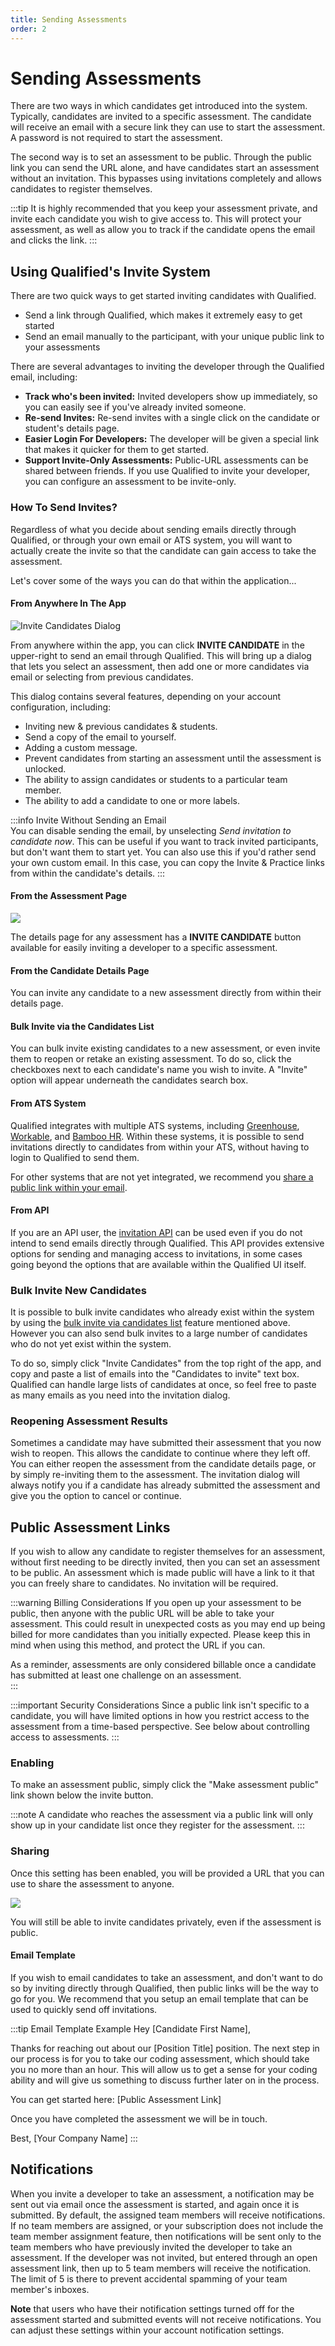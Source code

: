 ```yaml
---
title: Sending Assessments
order: 2
---
```


# Sending Assessments
There are two ways in which candidates get introduced into the system. Typically, candidates are invited to a specific assessment. The candidate will receive an email with a secure link they can use to start the assessment. A password is not required to start the assessment.

The second way is to set an assessment to be public. Through the public link you can send the URL alone, and have candidates start an assessment without an invitation. This bypasses using invitations completely and allows candidates to register themselves. 

:::tip
It is highly recommended that you keep your assessment private, and invite each candidate you wish to give access to. This will protect your assessment, as well as allow you to track if the candidate opens the email and clicks the link.
::: 

## Using Qualified's Invite System

There are two quick ways to get started inviting candidates with Qualified.

- Send a link through Qualified, which makes it extremely easy to get started
- Send an email manually to the participant, with your unique public link to your assessments

There are several advantages to inviting the developer through the Qualified email, including:

- **Track who's been invited:** Invited developers show up immediately, so you can easily see if you've already invited someone.
- **Re-send Invites:** Re-send invites with a single click on the candidate or student's details page.
- **Easier Login For Developers:** The developer will be given a special link that makes it quicker for them to get started.
- **Support Invite-Only Assessments:** Public-URL assessments can be shared between friends. If you use Qualified to invite your developer, you can configure an assessment to be invite-only.


### How To Send Invites?
Regardless of what you decide about sending emails directly through Qualified, or through your own email or ATS system, you will want to actually create the invite so that the candidate can gain access to take the assessment. 

Let's cover some of the ways you can do that within the application...

#### From Anywhere In The App

![Invite Candidates Dialog](/images/hire/invite-dialog.png)

From anywhere within the app, you can click **INVITE CANDIDATE** in the upper-right to send an email through Qualified. This will bring up a dialog that lets you select an assessment, then add one or more candidates via email or selecting from previous candidates.

This dialog contains several features, depending on your account configuration, including:

- Inviting new & previous candidates & students.
- Send a copy of the email to yourself.
- Adding a custom message.
- Prevent candidates from starting an assessment until the assessment is unlocked.
- The ability to assign candidates or students to a particular team member.
- The ability to add a candidate to one or more labels.

:::info Invite Without Sending an Email  
You can disable sending the email, by unselecting _Send invitation to candidate now_.
This can be useful if you want to track invited participants, but don't want them to start yet. You can also use this if you'd rather send your own custom email. In this case, you can copy the Invite & Practice links from within the candidate's details.
:::

#### From the Assessment Page

![ ](/images/hire/assessment-invite-candidate.png)

The details page for any assessment has a **INVITE CANDIDATE** button available for easily inviting a developer to a specific assessment.

#### From the Candidate Details Page
You can invite any candidate to a new assessment directly from within their details page.

#### Bulk Invite via the Candidates List
You can bulk invite existing candidates to a new assessment, or even invite them to reopen or retake an existing assessment. To do so, click the checkboxes next to each candidate's name you wish to invite. A "Invite" option will appear underneath the candidates search box.

#### From ATS System
Qualified integrates with multiple ATS systems, including [Greenhouse](/integrations/ats-integrations/greenhouse), [Workable](/integrations/ats-integrations/workable), and [Bamboo HR](/integrations/ats-integrations/bamboo). Within these systems, it is possible to send invitations directly to candidates from within your ATS, without having to login to Qualified to send them.

For other systems that are not yet integrated, we recommend you [share a public link within your email](#sharing). 

#### From API
If you are an API user, the [invitation API](/integrations/custom-integrations/api/#assessment-invitations-invite-candidates) can be used even if you do not intend to send emails directly through Qualified. This API provides extensive options for sending and managing access to invitations, in some cases going beyond the options that are available within the Qualified UI itself.

### Bulk Invite New Candidates
It is possible to bulk invite candidates who already exist within the system by using the [bulk invite via candidates list](#bulk-invite-via-the-candidates-list) feature mentioned above. However you can also send bulk invites to a large number of candidates who do not yet exist within the system. 

To do so, simply click "Invite Candidates" from the top right of the app, and copy and paste a list of emails into the "Candidates to invite" text box. Qualified can handle large lists of candidates at once, so feel free to paste as many emails as you need into the invitation dialog. 

### Reopening Assessment Results
Sometimes a candidate may have submitted their assessment that you now wish to reopen. This allows the candidate to continue where they left off. You can either reopen the assessment from the candidate details page, or by simply re-inviting them to the assessment. The invitation dialog will always notify you if a candidate has already submitted the assessment and give you the option to cancel or continue.    

## Public Assessment Links
If you wish to allow any candidate to register themselves for an assessment, without first needing to be directly invited, then you can set an assessment to be public. An assessment which is made public will have a link to it that you can freely share to candidates. No invitation will be required.   

:::warning Billing Considerations
If you open up your assessment to be public, then anyone with the public URL will be able to take your assessment. This could result in unexpected costs as you may end up being billed for more candidates than you initially expected. Please keep this in mind when using this method, and protect the URL if you can.

As a reminder, assessments are only considered billable once a candidate has submitted at least one challenge on an assessment.  
:::

:::important Security Considerations
Since a public link isn't specific to a candidate, you will have limited options in how you restrict access to the assessment from a time-based perspective. See below about controlling access to assessments.
:::

### Enabling
To make an assessment public, simply click the "Make assessment public" link shown below the invite button. 

:::note
A candidate who reaches the assessment via a public link will only show up in your candidate list once they register for the assessment.
:::

### Sharing
Once this setting has been enabled, you will be provided a URL that you can use to share the assessment to anyone. 

![ ](/images/hire/invite-actions.png)

You will still be able to invite candidates privately, even if the assessment is public.

#### Email Template
If you wish to email candidates to take an assessment, and don't want to do so by inviting directly through Qualified, then public links will be the way to go for you. We recommend that you setup an email template that can be used to quickly send off invitations.  

:::tip Email Template Example
Hey [Candidate First Name],

Thanks for reaching out about our [Position Title] position. The next step in our process is for you to take our coding assessment, which should take you no more than an hour. This will allow us to get a sense for your coding ability and will give us something to discuss further later on in the process.

You can get started here: [Public Assessment Link]

Once you have completed the assessment we will be in touch.

Best,
[Your Company Name] 
::: 

## Notifications

When you invite a developer to take an assessment, a notification may be sent out via email once the assessment is started, and again once it is submitted. By default, the assigned team members will receive notifications. If no team members are assigned, or your subscription does not include the team member assignment feature, then notifications will be sent only to the team members who have previously invited the developer to take an assessment. If the developer was not invited, but entered through an open assessment link, then up to 5 team members will receive the notification. The limit of 5 is there to prevent accidental spamming of your team member's inboxes.

**Note** that users who have their notification settings turned off for the assessment started and submitted events will not receive notifications. You can adjust these settings within your account notification settings.
